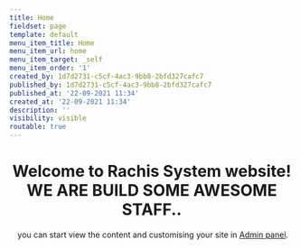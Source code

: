 ```yaml
---
title: Home
fieldset: page
template: default
menu_item_title: Home
menu_item_url: home
menu_item_target: _self
menu_item_order: '1'
created_by: 1d7d2731-c5cf-4ac3-9bb8-2bfd327cafc7
published_by: 1d7d2731-c5cf-4ac3-9bb8-2bfd327cafc7
published_at: '22-09-2021 11:34'
created_at: '22-09-2021 11:34'
description: ''
visibility: visible
routable: true
---
```

<h1 style="text-align: center;">Welcome to Rachis System website!<br> WE ARE BUILD SOME AWESOME STAFF..</h1><p style="text-align: center;" class="lead">&nbsp;you can start view the content and customising your site in <a href="./admin">Admin panel</a>.</p>